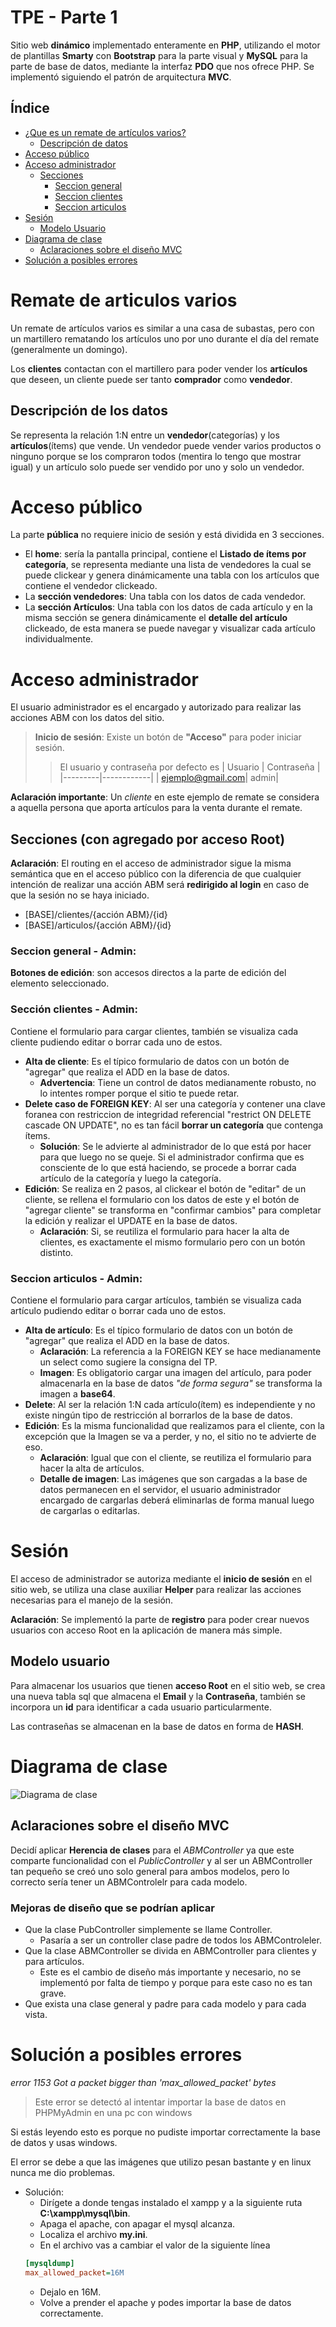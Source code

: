 # TPE - Parte 1

Sitio web **dinámico** implementado enteramente en **PHP**, utilizando el motor de plantillas **Smarty** con **Bootstrap** para la parte visual y **MySQL** para la parte de base de datos, mediante la interfaz **PDO** que nos ofrece PHP. Se implementó siguiendo el patrón de arquitectura **MVC**.

## Índice

- [¿Que es un remate de artículos varios?](#remate-de-articulos-varios)
    - [Descripción de datos](#descripcion-de-los-datos)
- [Acceso público](#acceso-público)
- [Acceso administrador](#acceso-administrador)
    - [Secciones](#secciones)
        - [Seccion general](#seccion-general)
        - [Seccion clientes](#seccion-clientes)
        - [Seccion articulos](#seccion-articulos)
- [Sesión](#sesión)
    - [Modelo Usuario](#modelo-usuario)
- [Diagrama de clase](#diagrama-de-clase)
    - [Aclaraciones sobre el diseño MVC](#aclaraciones-sobre-el-diseño-mvc)
- [Solución a posibles errores]()

# Remate de articulos varios

Un remate de artículos varios es similar a una casa de subastas, pero con un martillero rematando los artículos uno por uno durante el día del remate (generalmente un domingo).

Los **clientes** contactan con el martillero para poder vender los **artículos** que deseen, un cliente puede ser tanto **comprador** como **vendedor**.

## Descripción de los datos

Se representa la relación 1:N entre un **vendedor**(categorías) y los **artículos**(ítems) que vende. Un vendedor puede vender varios productos o ninguno porque se los compraron todos (mentira lo tengo que mostrar igual) y un artículo solo puede ser vendido por uno y solo un vendedor.

# Acceso público

La parte **pública** no requiere inicio de sesión y está dividida en 3 secciones.
- El **home**: sería la pantalla principal, contiene el **Listado de ítems por categoría**, se representa mediante una lista de vendedores la cual se puede clickear y genera dinámicamente una tabla con los artículos que contiene el vendedor clickeado.
- La **sección vendedores**: Una tabla con los datos de cada vendedor.
- La **sección Artículos**: Una tabla con los datos de cada artículo y en la misma sección se genera dinámicamente el **detalle del artículo** clickeado, de esta manera se puede navegar y visualizar cada artículo individualmente.

# Acceso administrador

El usuario administrador es el encargado y autorizado para realizar las acciones ABM con los datos del sitio.
> **Inicio de sesión**: Existe un botón de **"Acceso"** para poder iniciar sesión.
>>El usuario y contraseña por defecto es
>>| Usuario | Contraseña |
>>|---------|------------|
>>| ejemplo@gmail.com| admin|

**Aclaración importante**: Un *cliente* en este ejemplo de remate se considera a aquella persona que aporta artículos para la venta durante el remate.

## Secciones (con agregado por acceso Root)

**Aclaración**: El routing en el acceso de administrador sigue la misma semántica que en el acceso público con la diferencia de que cualquier intención de realizar una acción ABM será **redirigido al login** en caso de que la sesión no se haya iniciado.
- [BASE]/clientes/{acción ABM}/{id}
- [BASE]/articulos/{acción ABM}/{id}

### Seccion general - Admin: 
**Botones de edición**: son accesos directos a la parte de edición del elemento seleccionado.
### Sección clientes - Admin: 
Contiene el formulario para cargar clientes, también se visualiza cada cliente pudiendo editar o borrar cada uno de estos.
- **Alta de cliente**: Es el típico formulario de datos con un botón de "agregar" que realiza el ADD en la base de datos.
    - **Advertencia**: Tiene un control de datos medianamente robusto, no lo intentes romper porque el sitio te puede retar.
- **Delete caso de FOREIGN KEY**: Al ser una categoría y contener una clave foranea con restriccion de integridad referencial "restrict ON DELETE cascade ON UPDATE", no es tan fácil **borrar un categoría** que contenga ítems.
    - **Solución**: Se le advierte al administrador de lo que está por hacer para que luego no se queje. Si el administrador confirma que es consciente de lo que está haciendo, se procede a borrar cada artículo de la categoría y luego la categoría.
- **Edición**: Se realiza en 2 pasos, al clickear el botón de "editar" de un cliente, se rellena el formulario con los datos de este y el botón de "agregar cliente" se transforma en "confirmar cambios" para completar la edición y realizar el UPDATE en la base de datos.
    - **Aclaración**: Si, se reutiliza el formulario para hacer la alta de clientes, es exactamente el mismo formulario pero con un botón distinto.

### Seccion articulos - Admin:

Contiene el formulario para cargar artículos, también se visualiza cada artículo pudiendo editar o borrar cada uno de estos.
- **Alta de artículo**: Es el típico formulario de datos con un botón de "agregar" que realiza el ADD en la base de datos.
    - **Aclaración**: La referencia a la FOREIGN KEY se hace medianamente un select como sugiere la consigna del TP.
    - **Imagen**: Es obligatorio cargar una imagen del artículo, para poder almacenarla en la base de datos *"de forma segura"* se transforma la imagen a **base64**.
- **Delete**: Al ser la relación 1:N cada artículo(ítem) es independiente y no existe ningún tipo de restricción al borrarlos de la base de datos.
- **Edición**: Es la misma funcionalidad que realizamos para el cliente, con la excepción que la Imagen se va a perder, y no, el sitio no te advierte de eso.
    - **Aclaración**: Igual que con el cliente, se reutiliza el formulario para hacer la alta de artículos.
    - **Detalle de imagen**: Las imágenes que son cargadas a la base de datos permanecen en el servidor, el usuario administrador encargado de cargarlas deberá eliminarlas de forma manual luego de cargarlas o editarlas.

# Sesión

El acceso de administrador se autoriza mediante el **inicio de sesión** en el sitio web, se utiliza una clase auxiliar **Helper** para realizar las acciones necesarias para el manejo de la sesión.

**Aclaración**: Se implementó la parte de **registro** para poder crear nuevos usuarios con acceso Root en la aplicación de manera más simple.
## Modelo usuario

Para almacenar los usuarios que tienen **acceso Root** en el sitio web, se crea una nueva tabla sql que almacena el **Email** y la **Contraseña**, también se incorpora un **id** para identificar a cada usuario particularmente.

Las contraseñas se almacenan en la base de datos en forma de **HASH**.

# Diagrama de clase

![Diagrama de clase](/assets/remate.png)

## Aclaraciones sobre el diseño MVC

Decidí aplicar **Herencia de clases** para el *ABMController* ya que este comparte funcionalidad con el *PublicController* y al ser un ABMController tan pequeño se creó uno solo general para ambos modelos, pero lo correcto sería tener un ABMControlelr para cada modelo.

### Mejoras de diseño que se podrían aplicar
- Que la clase PubController simplemente se llame Controller.
    - Pasaría a ser un controller clase padre de todos los ABMControleler.
- Que la clase ABMController se divida en ABMController para clientes y para artículos.
    - Este es el cambio de diseño más importante y necesario, no se implementó por falta de tiempo y porque para este caso no es tan grave.
- Que exista una clase general y padre para cada modelo y para cada vista.

# Solución a posibles errores

*error 1153 Got a packet bigger than 'max_allowed_packet' bytes*
> Este error se detectó al intentar importar la base de datos en PHPMyAdmin en una pc con windows

Si estás leyendo esto es porque no pudiste importar correctamente la base de datos y usas windows.

El error se debe a que las imágenes que utilizo pesan bastante y en linux nunca me dio problemas.
- Solución:
    - Dirígete a donde tengas instalado el xampp y a la siguiente ruta **C:\xampp\mysql\bin**.
    - Apaga el apache, con apagar el mysql alcanza.
    - Localiza el archivo **my.ini**.
    - En el archivo vas a cambiar el valor de la siguiente línea
    ~~~ ini
    [mysqldump]
    max_allowed_packet=16M
    ~~~
    - Dejalo en 16M.
    - Volve a prender el apache y podes importar la base de datos correctamente.
